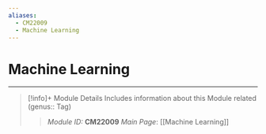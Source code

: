 ```yaml
---
aliases:
  - CM22009
  - Machine Learning
---
```

# Machine Learning
---
> [!info]+ Module Details
> Includes information about this Module related (genus:: Tag)
> > *Module ID:* **CM22009**
> > *Main Page*: [[Machine Learning]]
